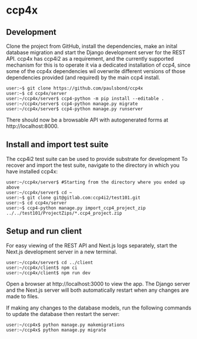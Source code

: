 # ccp4x

## Development

Clone the project from GitHub,
install the dependencies, make an inital database migration
and start the Django development server for the REST API.
ccp4x has ccp4i2 as a requirement, and the currently supported mechanism
for this is to operate it via a dedicated installation of ccp4, since some
of the ccp4x dependencies wil overwrite different versions of those dependencies
provided (and required) by the main ccp4 install.

```console
user:~$ git clone https://github.com/paulsbond/ccp4x
user:~$ cd ccp4x/server
user:~/ccp4x/server$ ccp4-python -m pip install --editable .
user:~/ccp4x/server$ ccp4-python manage.py migrate
user:~/ccp4x/server$ ccp4-python manage.py runserver
```

There should now be a browsable API with autogenerated forms
at http://localhost:8000.

## Install and import test suite

The ccp4i2 test suite can be used to provide substrate for development
To recover and import the test suite, navigate to the directory in which you have installed ccp4x:

```console
user:~/ccp4x/server$ #Starting from the directory where you ended up above
user:~/ccp4x/server$ cd ~
user:~$ git clone git@gitlab.com:ccp4i2/test101.git
user:~$ cd ccp4x/server
user:~$ ccp4-python manage.py import_ccp4_project_zip ../../test101/ProjectZips/*.ccp4_project.zip
```

## Setup and run client

For easy viewing of the REST API and Next.js logs separately,
start the Next.js development server in a new terminal.

```console
user:~/ccp4x/server$ cd ../client
user:~/ccp4x/client$ npm ci
user:~/ccp4x/client$ npm run dev
```

Open a browser at http://localhost:3000 to view the app.
The Django server and the Next.js server
will both automatically restart
when any changes are made to files.

If making any changes to the database models,
run the following commands to update the database
then restart the server:

```console
user:~/ccp4x$ python manage.py makemigrations
user:~/ccp4x$ python manage.py migrate
```
